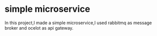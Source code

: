 # simple microservice

In this project,I made a simple microservice,I used rabbitmq as message broker and ocelot as api gateway.